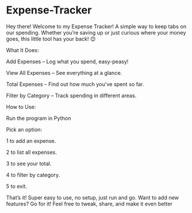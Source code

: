 # Expense-Tracker

Hey there! Welcome to my Expense Tracker! A simple way to keep tabs on our spending. Whether you’re saving up or just curious where your money goes, this little tool has your back! 😊



 What It Does:

Add Expenses – Log what you spend, easy-peasy!

View All Expenses – See everything at a glance.

Total Expenses – Find out how much you've spent so far.

Filter by Category – Track spending in different areas.





 How to Use:

Run the program in Python 

Pick an option:

1 to add an expense.

2 to list all expenses.

3 to see your total.

4 to filter by category.

5 to exit.



That’s it!
Super easy to use, no setup, just run and go.
Want to add new features? Go for it! Feel free to tweak, share, and make it even better
